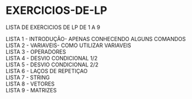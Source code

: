 # EXERCICIOS-DE-LP
LISTA DE EXERCICIOS DE LP DE 1 A 9

LISTA 1 - INTRODUÇÃO- APENAS CONHECENDO ALGUNS COMANDOS <BR>
LISTA 2 - VARIAVEIS- COMO UTILIZAR VARIAVEIS <BR>
LISTA 3 - OPERADORES<BR>
LISTA 4 - DESVIO CONDICIONAL 1/2 <BR>
LISTA 5 - DESVIO CONDICIONAL 2/2<BR>
LISTA 6 - LAÇOS DE REPETIÇAO <BR>
LISTA 7 - STRING<BR>
LISTA 8 - VETORES<BR>
LISTA 9 - MATRIZES<BR>
